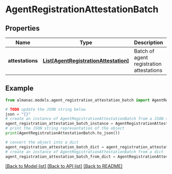 # AgentRegistrationAttestationBatch


## Properties

Name | Type | Description | Notes
------------ | ------------- | ------------- | -------------
**attestations** | [**List[AgentRegistrationAttestation]**](AgentRegistrationAttestation.md) | Batch of agent registration attestations | 

## Example

```python
from almanac.models.agent_registration_attestation_batch import AgentRegistrationAttestationBatch

# TODO update the JSON string below
json = "{}"
# create an instance of AgentRegistrationAttestationBatch from a JSON string
agent_registration_attestation_batch_instance = AgentRegistrationAttestationBatch.from_json(json)
# print the JSON string representation of the object
print(AgentRegistrationAttestationBatch.to_json())

# convert the object into a dict
agent_registration_attestation_batch_dict = agent_registration_attestation_batch_instance.to_dict()
# create an instance of AgentRegistrationAttestationBatch from a dict
agent_registration_attestation_batch_from_dict = AgentRegistrationAttestationBatch.from_dict(agent_registration_attestation_batch_dict)
```
[[Back to Model list]](../README.md#documentation-for-models) [[Back to API list]](../README.md#documentation-for-api-endpoints) [[Back to README]](../README.md)


